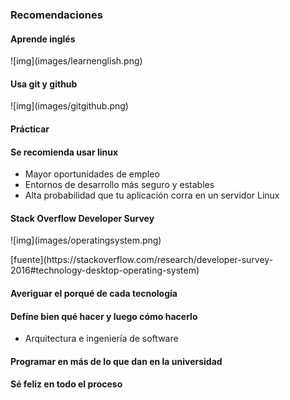 ### Recomendaciones


#### Aprende inglés
<p class="">
	![img](images/learnenglish.png)
</p>


#### Usa git y github
<p class="">
	![img](images/gitgithub.png)
</p>


#### Prácticar


#### Se recomienda usar linux
* Mayor oportunidades de empleo
* Entornos de desarrollo más seguro y estables
* Alta probabilidad que tu aplicación corra en un servidor Linux


#### Stack Overflow Developer Survey
<p class="">
	![img](images/operatingsystem.png)
</p>
[fuente](https://stackoverflow.com/research/developer-survey-2016#technology-desktop-operating-system)


#### Averiguar el porqué de cada tecnología


#### Defíne bien qué hacer y luego cómo hacerlo
* Arquitectura e ingeniería de software


#### Programar en más de lo que dan en la universidad


#### Sé feliz en todo el proceso